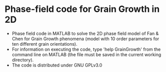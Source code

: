# Phase-field code for Grain Growth in 2D 
- Phase field code in MATLAB to solve the 2D phase field model of Fan &amp; Chen for Grain Growth phenomena (model with 10 order parameters for ten different grain orientations).
- For information on executing the code, type 'help GrainGrowth' from the command line on MATLAB (the file must be saved in the current working directory).  
- The code is distributed under GNU GPLv3.0
